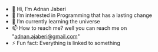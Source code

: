- 👋 Hi, I’m Adnan Jaberi
- 👀 I’m interested in Programming that has a lasting change
- 🌱 I’m currently learning the universe
- 📫 How to reach me? well you can reach me on "adnan.ajaberi@gmail.com"
- ⚡ Fun fact: Everything is linked to something

<!---
TheJaberi/TheJaberi is a ✨ special ✨ repository because its `README.md` (this file) appears on your GitHub profile.
You can click the Preview link to take a look at your changes.
--->

